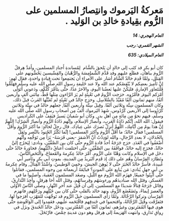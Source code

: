 <h1 dir="rtl">مَعركةُ اليَرموك وانتِصارُ المسلمين على الرُّوم بقِيادةِ خالدِ بن الوَليد .</h1>

<h5 dir="rtl">العام الهجري:  14

الشهر القمري: رجب

العام الميلادي: 635</h5>

<p dir="rtl">كان أبو بكرٍ قد كتَب إلى خالدٍ أن يَلحقَ بالشَّام  لِمُساندةِ أَجنادِ المسلمين، وأَمَدَّ هِرقلُ الرُّومَ بباهان، فطلَع عليهم وقد قَدَّمَ الشَّمامِسَةَ والرُّهْبانَ والقِسِّيسينَ يَحُضُّونهم على القِتالِ، ولمَّا قَدِمَ خالدٌ الشَّامَ أشار على الأُمراءِ أن يَجتمِعوا تحت قِيادةٍ واحدةٍ، فقال لهم: إنَّ تَأْمِيرَ بعضِكم لا يُنْقِصُكم عند الله ولا عند خَليفةِ رسولِ الله صلَّى الله عليه وسلَّم فهَلُمُّوا فَلْنَتَعاوَر الإمارةَ، فليَكُنْ عليها بَعضُنا اليومَ، والآخرُ غدًا، حتَّى يتَأَمَّرَ كُلُّكُم، ودَعوني أَتَوَلَّى أَمْرَكم اليومَ, فأَمَّرُوه. خرَجت الرُّومُ في تَعْبِئَةٍ لم يَرَ الرَّاءون مِثلَها قَطُّ، مِائتي ألفٍ وأربعين ألفًا، منهم ثمانون ألفًا مُقَيَّدٌ بالسَّلاسِل. وخرَج خالدٌ في تَعْبِئَةٍ لم تُعَبِّئْها العَربُ قبلَ ذلك، وكان المسلمون سِتَّة وثلاثين ألفًا. وقِيلَ سِتَّة وأربعين ألفًا, جعلهم خالدٌ في سِتَّة وثلاثين كُرْدُوسا إلى الأربعين كُرْدُوس، شَهِدَ اليَرموك ألفٌ مِن أصحابِ رسولِ الله صلَّى الله عليه وسلَّم، فيهم نحوٌ مِن مِائةٍ مِن أهلِ بدرٍ, وكان أبو سُفيانَ يَسيرُ فيَقِفُ على الكَراديس فيقول: الله الله، إنَّكم ذَادَةُ العَربِ، وأنصارُ الإسلامِ، وإنَّهم ذَادَةُ الرُّومِ وأنصارُ الشِرْكِ! اللَّهمَّ إنَّ هذا يومٌ مِن أيَّامِك، اللَّهمَّ أَنزِلْ نَصرَك على عِبادِك. قال رجلٌ لخالدٍ: ما أكثرَ الرُّومَ وأَقَلَّ المسلمين! فقال خالدٌ: ما أَقَلَّ الرُّومَ وأكثرَ المسلمين! إنَّما تَكْثُرُ الجُنودُ بالنَّصرِ وتَقِلُّ بالخُذلانِ، لا بعددِ الرِّجالِ، والله لوَدِدْتُ أنَّ الأشقرَ -يعني فَرَسَهُ- بَرَأَ مِن تَوَجُّعِه وأنَّهم أَضْعَفُوا في العَدَدِ. خرَج جَرَجَةُ أحدُ قادةِ الرُّومِ حتَّى كان بين الصَّفَّيْنِ، ونادى: لِيَخرُج إليَّ خالدٌ، فخرَج إليه خالدٌ، فوافَقَهُ بين الصَّفَّيْنِ، حتَّى اختلفت أَعناقُ دابَّتَيْهِما، فحاوَرهُ خالدٌ حتَّى دخَل في الإسلامِ وكانت وَهْنًا على الرُّومِ. أَمَّرَ خالدٌ عِكرِمةَ والقَعقاعَ، والْتَحَم النَّاسُ، وتَطارَد الفِرْسانُ وهُم على ذلك إذ قَدِم البَريدُ مِن المدينةِ، بموتِ أبي بكرٍ وتَأْميرِ أبي عُبيدةَ، فأسرَّ خالدٌ الخَبَرَ حتَّى لا يُوهِنَ الجيشَ، وحَمِيَ الوَطيسُ، واشْتَدَّ القِتالُ, وقام عِكرمةُ بن أبي جهلٍ يُنادي: مَن يُبايِع على الموتِ؟ فبايَعَهُ أربعمائة مِن وجوه المسلمين، فقاتلوا حتَّى أُثْبِتُوا جميعًا, فهزَم الله الرُّومَ مع اللَّيلِ، وصعَد المسلمون العَقبةَ، وأصابوا ما في العَسكرِ، وقتَل الله صناديدَهُم ورءوسَهُم وفِرسانَهُم، وقتَل الله أخا هِرقل، وأُخِذَ التَّذارِقُ، وقاتَل جَرَجَةُ قِتالًا شديدًا مع المسلمين، إلى أن قُتِلَ عند آخرِ النَّهارِ، وصلَّى النَّاسُ الأوُلى والعصرَ إيماءً، وتَضَعْضَع الرُّومُ، ونهد خالد بالقلبِ حتَّى كان بين خَيْلِهِم ورَجْلِهم، فانهزم الفِرْسان وتركوا الرَّجَّالةَ. ولمَّا رَأي المسلمون خيلَ الرُّومِ قد تَوجَّهَت للمَهْرَبِ أَفرَجوا لها، فتَفرَّقَت وقُتِلَ الرَّجَّالةُ، واقتحموا في خَندقِهم فاقْتَحَمه عليهم، فعَمِدوا إلى الوَاقُوصَةِ حتَّى هوى فيها المُقتَرِنون وغيرُهم، ثمانون ألفًا مِن المُقْتَرِنين، ودخَل خالدٌ الخَندقَ ونزَل في رِواقِ تَذارِق، وانتهت الهَزيمةُ إلى هِرقل وهو دون مَدينةِ حِمْصَ، فارْتَحَلَ.</p></br>
